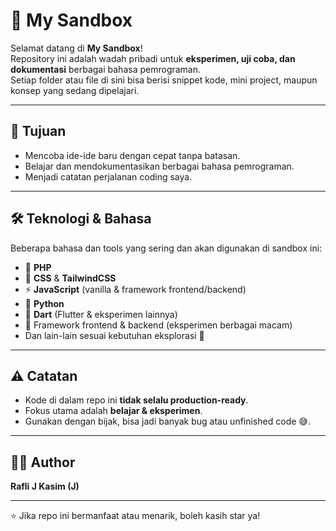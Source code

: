 # 🧪 My Sandbox

Selamat datang di **My Sandbox**!  
Repository ini adalah wadah pribadi untuk **eksperimen, uji coba, dan dokumentasi** berbagai bahasa pemrograman.  
Setiap folder atau file di sini bisa berisi snippet kode, mini project, maupun konsep yang sedang dipelajari.

---

## 🎯 Tujuan
- Mencoba ide-ide baru dengan cepat tanpa batasan.
- Belajar dan mendokumentasikan berbagai bahasa pemrograman.
- Menjadi catatan perjalanan coding saya.

---

## 🛠️ Teknologi & Bahasa
Beberapa bahasa dan tools yang sering dan akan digunakan di sandbox ini:
- 🐘 **PHP**  
- 🎨 **CSS** & **TailwindCSS**  
- ⚡ **JavaScript** (vanilla & framework frontend/backend)  
- 🐍 **Python**  
- 🎯 **Dart** (Flutter & eksperimen lainnya)  
- 🔧 Framework frontend & backend (eksperimen berbagai macam)  
- Dan lain-lain sesuai kebutuhan eksplorasi 🚀 

---

## ⚠️ Catatan
- Kode di dalam repo ini **tidak selalu production-ready**.  
- Fokus utama adalah **belajar & eksperimen**.  
- Gunakan dengan bijak, bisa jadi banyak bug atau unfinished code 😅.

---

## 👨‍💻 Author
**Rafli J Kasim (J)**  

---

⭐ Jika repo ini bermanfaat atau menarik, boleh kasih star ya!  
